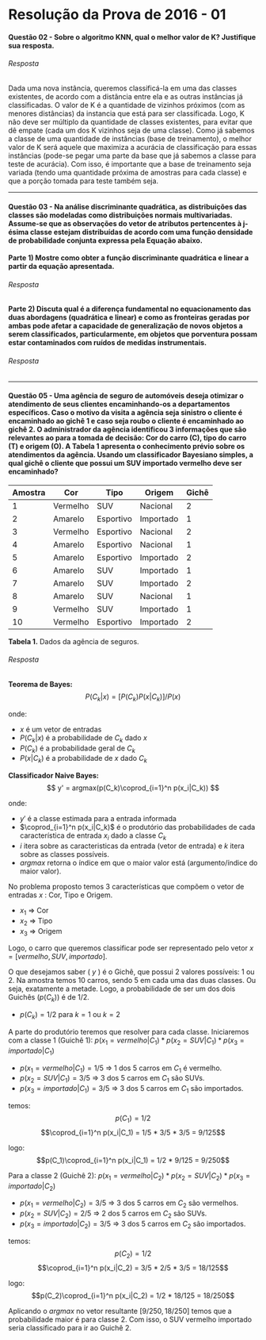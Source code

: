# Resolução da Prova de 2016 - 01

#### Questão 02 - Sobre o algoritmo KNN, qual o melhor valor de K? Justifique sua resposta.

###### Resposta

Dada uma nova instância, queremos classificá-la em uma das classes existentes, de acordo com a distância entre ela e as outras instâncias já classificadas. O valor de K é a quantidade de vizinhos próximos (com as menores distâncias) da instancia que está para ser classificada. Logo, K não deve ser múltiplo da quantidade de classes existentes, para evitar que dê empate (cada um dos K vizinhos seja de uma classe). Como já sabemos a classe de uma quantidade de instâncias (base de treinamento), o melhor valor de K será aquele que maximiza a acurácia de classificação para essas instâncias (pode-se pegar uma parte da base que já sabemos a classe para teste de acurácia). Com isso, é importante que a base de treinamento seja variada (tendo uma quantidade próxima de amostras para cada classe) e que a porção tomada para teste também seja.

___

#### Questão 03 - Na análise discriminante quadrática, as distribuições das classes são modeladas como distribuições normais multivariadas. Assume-se que as observações do vetor de atributos pertencentes à j-ésima classe estejam distribuídas de acordo com uma função densidade de probabilidade conjunta expressa pela Equação abaixo. 
**Parte 1) Mostre como obter a função discriminante quadrática e linear a partir da equação apresentada.** 

###### Resposta

**Parte 2) Discuta qual é a diferença fundamental no equacionamento das duas abordagens (quadrática e linear) e como as fronteiras geradas por ambas pode afetar a capacidade de generalização de novos objetos a serem classificados, particularmente, em objetos que porventura possam estar contaminados com ruídos de medidas instrumentais.**

###### Resposta

___

#### Questão 05 - Uma agência de seguro de automóveis deseja otimizar o atendimento de seus clientes encaminhando-os a departamentos específicos. Caso o motivo da visita a agência seja sinistro o cliente é encaminhado ao gichê 1 e caso seja roubo o cliente é encaminhado ao gichê 2. O administrador da agência identificou 3 informações que são relevantes ao para a tomada de decisão: Cor do carro (C), tipo do carro (T) e origem (O). A Tabela 1 apresenta o conhecimento prévio sobre os atendimentos da agência. Usando um classificador Bayesiano simples, a qual gichê o cliente que possui um SUV importado vermelho deve ser encaminhado?


Amostra|	Cor|	Tipo|	Origem|	Gichê
--- | --- | --- | --- | ---
1|	Vermelho|	SUV|	Nacional|	2
2|	Amarelo|	Esportivo|	Importado|	1
3|	Vermelho|	Esportivo|	Nacional|	2
4|	Amarelo|	Esportivo|	Nacional|	1
5|	Amarelo|	Esportivo|	Importado|	2
6|	Amarelo|	SUV|	Importado|	1
7|	Amarelo|	SUV|	Importado|	2
8|	Amarelo|	SUV|	Nacional|	1
9|	Vermelho|	SUV|	Importado|	1
10|	Vermelho|	Esportivo|	Importado|	2
**Tabela 1.** Dados da agência de seguros.

###### Resposta

**Teorema de Bayes:** 
$$ P(C_k|x) = [ P(C_k)P(x|C_k) ] / P(x) $$

onde:
* $x$ é um vetor de entradas
* $P(C_k|x)$ é a probabilidade de $C_k$ dado $x$
* $P(C_k)$ é a probabilidade geral de $C_k$
* $P(x|C_k)$ é a probabilidade de $x$ dado $C_k$

**Classificador Naive Bayes:**
$$ y' = argmax(p(C_k)\coprod_{i=1}^n p(x_i|C_k)) $$

onde:

* $y'$ é a classe estimada para a entrada informada
* $\coprod_{i=1}^n p(x_i|C_k)$ é o produtório das probabilidades de cada característica de entrada $x_i$ dado a classe $C_k$
* $i$ itera sobre as caracteristicas da entrada (vetor de entrada) e $k$ itera sobre as classes possíveis.
* $argmax$ retorna o índice em que o maior valor está (argumento/índice do maior valor).


No problema proposto temos 3 características que compõem o vetor de entradas $x$ : Cor, Tipo e Origem. 

* $x_1$ => Cor
* $x_2$ => Tipo
* $x_3$ => Origem

Logo, o carro que queremos classificar pode ser representado pelo vetor $x = [vermelho, SUV, importado]$.

O que desejamos saber ( $y$ ) é o Gichê, que possui 2 valores possíveis: $1$ ou $2$. Na amostra temos 10 carros, sendo 5 em cada uma das duas classes. Ou seja, exatamente a metade. Logo, a probabilidade de ser um dos dois Guichês ($p(C_k)$) é de $1/2$.

* $p(C_k) = 1/2$ para $k = 1$ ou $k = 2$

A parte do produtório teremos que resolver para cada classe. Iniciaremos com a classe 1 (Guichê 1): $p(x_1=vermelho|C_1) * p(x_2=SUV|C_1) * p(x_3=importado|C_1)$

* $p(x_1=vermelho|C_1) = 1/5$ => 1 dos 5 carros em $C_1$ é vermelho.
* $p(x_2=SUV|C_1) = 3/5$ => 3 dos 5 carros em $C_1$ são SUVs.
* $p(x_3=importado|C_1) = 3/5$ => 3 dos 5 carros em $C_1$ são importados.

temos: 
$$p(C_1) = 1/2$$
$$\coprod_{i=1}^n p(x_i|C_1) = 1/5 * 3/5 * 3/5 = 9/125$$

logo:
$$p(C_1)\coprod_{i=1}^n p(x_i|C_1) = 1/2 * 9/125 = 9/250$$

Para a classe 2 (Guichê 2): $p(x_1=vermelho|C_2) * p(x_2=SUV|C_2) * p(x_3=importado|C_2)$

* $p(x_1=vermelho|C_2) = 3/5$ => 3 dos 5 carros em $C_2$ são vermelhos.
* $p(x_2=SUV|C_2) = 2/5$ => 2 dos 5 carros em $C_2$ são SUVs.
* $p(x_3=importado|C_2) = 3/5$ => 3 dos 5 carros em $C_2$ são importados.

temos: 
$$p(C_2) = 1/2$$
$$\coprod_{i=1}^n p(x_i|C_2) = 3/5 * 2/5 * 3/5 = 18/125$$

logo:
$$p(C_2)\coprod_{i=1}^n p(x_i|C_2) = 1/2 * 18/125 = 18/250$$

Aplicando o $argmax$ no vetor resultante $[9/250, 18/250]$ temos que a probabilidade maior é para classe 2. Com isso, o SUV vermelho importado seria classificado para ir ao Guichê 2.
